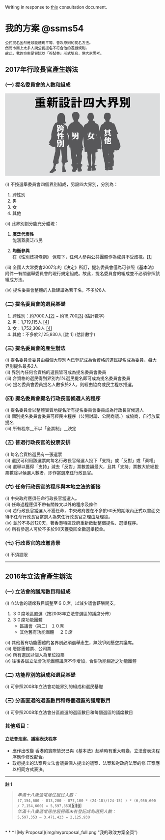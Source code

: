 Writing in response to [this](http://www.2017.gov.hk/tc/consult/document.html "Methods for Selecting the Chief Executive in 2017 and for Forming the Legislative Council in 2016 Public Consultation") consultation document.

# 我的方案 @ssms54

```
公民提名固然是最能體現平等、普及原則的提名方法。  
然而市面上太多人說公民提名不符合他的遊戲規則。  
故此，我的方案是嘗試以「答試卷」形式填寫，供大家思考。
```


## 2017年行政長官產生辦法
### (一)    提名委員會的人數和組成

![Redesign Four Categories](img/inline-myproposal-01.png "重新設計四大界別")


(i)    不按選舉委員會四個界別組成，另設四大界別，分別為：

1.	跨性別
2.	男
3.	女
4.	其他

(ii)	此界別劃分能充分體現：

1.	__廣泛代表性__  <br>
    能涵蓋廣泛市民

2.	__均衡參與__  <br>
    在《性別歧視條例》 保障下，任何人參與公共團體作為成員不受歧視。[\[1\]][1]

(iii)	全國人大常委會2007年的《決定》所訂，提名委員會僅為可參照《基本法》附件一有關選舉委員會的現行規定組成。故此，提名委員會的組成並不必須參照該組成方法。

(iv)	提名委員會整體的人數建議為若干名，不多於8人





### (二)	提名委員會的選民基礎


1. 跨性別：約7000人[\[2\]][2]  ~ 約18,700[\[3\]][3]  (估計數字)
2. 男：1,719,115人 [\[4\]][4]
3. 女：1,752,308人 [\[4\]][4]
4. 其他：不多於2,125,930人 \[註 1\] (估計數字)


### (三)	提名委員會的產生辦法

(i)	提名委員會委員由每個大界別內已登記成為合資格的選民提名成為委員，每大界別提名最多2人<br>
(ii)	界別內任何合資格的選民皆可成為提名委員會委員<br>
(iii)	合資格的選民得到界別內1%選民提名即可成為提名委員會委員<br>
(iv)	提名委員會委員提名人數多於2人，則經由協商或民主程序推選。


### (四)	提名委員會提名行政長官候選人的程序

(i)	提名委員會以整體實質地提名所有提名委員會委員成為行政長官候選人<br>
(ii)	個別提名委員會委員可經民主程序（公開討論、公開商議、）或協商，自行放棄提名<br>
(iii)	所有程序__不以「全票制」__決定<br>


### (五)	普選行政長官的投票安排
(i)	每名合資格選民有一張選票<br>
(ii)	選民可利用該選票向每名行政長官候選人投下「支持」或「反對」或「棄權」<br>
(iii)	選舉以獲得「支持」減去「反對」票數差額最大，且其「支持」票數大於總投票數除以候選人數者，即作當選來任行政長官。<br>



### (六)	任命行政長官的程序與本地立法的銜接
(i)	中央政府應須任命行政長官當選人。<br>
(ii)	任命過程應須不帶有關條文以外的程序及條件<br>
(iii)	若行政長官當選人不獲任命，中央政府要在不多於60天的期限內正式以書面交待不任命行政長官當選人為來任行政長官之理由及理據。<br>
(iv)	並於不多於120天，著香港特區政府重新啟動整個提名、選舉程序。<br>
(v)	所有參選人可於不多於90天獲發回全數選舉按金。<br>


### (七)	行政長官的政黨背景
(i)	不須設限










* * *







## 2016年立法會產生辦法
### (一)  立法會的議席數目和組成

(i)	立法會的議席數目調整至６０席，以減少議會薪酬開支。

1. ３０席地區直選（按2008年立法會選區的議席分佈）
2. ３０席功能團體
    - 區議會（第二）		１０席
    - 其他舊有功能團體　	２０席

(ii)	其他舊有功能團體的各界別必須選舉產生，無競爭則懸空其議席。<br>
(iii)	廢除團體票、公司票<br>
(iv)	所有選民以個人為單位投票<br>
(v)	往後各屆立法會功能團體議席不作增加，合併功能相近之功能團體


### (二)  功能界別的組成和選民基礎
(i)	可參照2008年立法會功能界別的組成和選民基礎


### (三)  分區直選的選區數目和每個選區的議席數目
(i)	可參照2008年立法會分區直選的選區數目和每個選區的議席數目


### 其他項目：
#### 立法會法案、議案表決程序

- 應作出改變
香港的實際情況已與《基本法》起草時有重大轉變，立法會表決程序應作修改配合。
- 政府提出的法案與立法會議員個人提出的議案、法案和對政府法案的修
正案應以相同方式表決。

* * *
__註 1__
> *年滿十八歲通常居住居民人數：*<br>
>   `(7,154,600 - 813,200 - 877,100 * (24-18)/(24-15) ) * (6,956,600 / 7,154,600) = 5,597,353`[\[5\]][5][\[6\]][6]<br>
>  *年滿十八歲通常居住居民而未有登記成為選民人數：*<br>
> `5,597,353 – 3,471,423 = 2,125,930`


<br>
* * *
![My Proposal](img/myproposal_full.png "我的政改方案全頁")


[1]: http://www.legislation.gov.hk/blis_pdf.nsf/6799165D2FEE3FA94825755E0033E532/F2A4958CF115CC16482575EF000D602A?OpenDocument&amp;bt=0  "第480章 《性別歧視條例》第35條"
[2]: http://tgr.org.hk/tgr.org.hk/images/stories/docs/booket_201202.pdf  "跨性別資源中心 《是非男女》P.12 最保守估計為人口的一千分之一"
[3]: http://www.info.gov.hk/gia/general/201310/09/P201310090461.htm "立法會議員查詢"
[4]: http://www.voterregistration.gov.hk/chi/2013_lc_age_sex_c.pdf  "選舉事務處 2013"
[5]: http://www.gov.hk/tc/about/abouthk/factsheets/docs/population.pdf  "香港便覽"
[6]: http://www.info.gov.hk/gia/general/201308/13/P201308130524.htm  "政府統計處 2013年年中人口數字"

